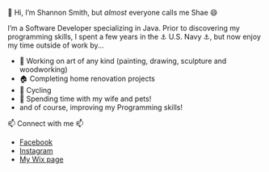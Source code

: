 👋 Hi, I’m Shannon Smith, but _almost_ everyone calls me Shae 😄 

I’m a Software Developer specializing in Java. Prior to discovering my programming skills, I spent a few years in the ⚓ U.S. Navy ⚓, but now enjoy my time outside of work by...

- 🎨 Working on art of any kind (painting, drawing, sculpture and woodworking)
- 🏠 Completing home renovation projects
- 🚴 Cycling
- 🐾 Spending time with my wife and pets!
- and of course, improving my Programming skills!

📫 Connect with me 📫
- [Facebook](https://www.facebook.com/shannonsmith1223)
- [Instagram](https://www.instagram.com/shaeasis/)
- [My Wix page](https://shae1223.wixsite.com/shannonsmith)

<!---
thereisnospoon1223/thereisnospoon1223 is a ✨ special ✨ repository because its `README.md` (this file) appears on your GitHub profile.
You can click the Preview link to take a look at your changes.
--->
